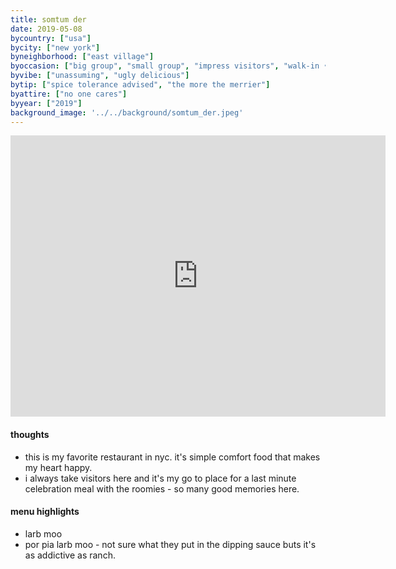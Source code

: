 ```yaml
---
title: somtum der
date: 2019-05-08
bycountry: ["usa"]
bycity: ["new york"]
byneighborhood: ["east village"]
byoccasion: ["big group", "small group", "impress visitors", "walk-in • last minute"]
byvibe: ["unassuming", "ugly delicious"]
bytip: ["spice tolerance advised", "the more the merrier"]
byattire: ["no one cares"]
byyear: ["2019"]
background_image: '../../background/somtum_der.jpeg'
---
```


<iframe src="https://www.google.com/maps/embed?pb=!1m18!1m12!1m3!1d3023.671727518066!2d-73.98691692343533!3d40.72524253680387!2m3!1f0!2f0!3f0!3m2!1i1024!2i768!4f13.1!3m3!1m2!1s0x89c25982b641fd63%3a0x8e5b0fd1a57ec0fa!2ssomtum%20der!5e0!3m2!1sen!2sus!4v1695924017941!5m2!1sen!2sus" width="600" height="450" style="border:0;" allowfullscreen="" loading="lazy" referrerpolicy="no-referrer-when-downgrade"></iframe>

#### thoughts
* this is my favorite restaurant in nyc. it's simple comfort food that makes my heart happy. 
* i always take visitors here and it's my go to place for a last minute celebration meal with the roomies - so many good memories here. 

#### menu highlights
* larb moo
* por pia larb moo - not sure what they put in the dipping sauce buts it's as addictive as ranch.
